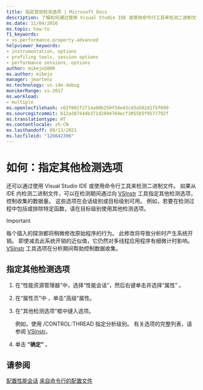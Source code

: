 ```yaml
---
title: 指定其他检测选项 | Microsoft Docs
description: 了解如何通过使用 Visual Studio IDE 或使用命令行工具来检测二进制文件。
ms.date: 11/04/2016
ms.topic: how-to
f1_keywords:
- vs.performance.property.advanced
helpviewer_keywords:
- instrumentation, options
- profiling tools, session options
- performance sessions, options
author: mikejo5000
ms.author: mikejo
manager: jmartens
ms.technology: vs-ide-debug
monikerRange: vs-2017
ms.workload:
- multiple
ms.openlocfilehash: c62f001f2714a90b250f34e43cd3a582d1f5f099
ms.sourcegitcommit: b12a38744db371d2894769ecf305585f9577792f
ms.translationtype: HT
ms.contentlocale: zh-CN
ms.lasthandoff: 09/13/2021
ms.locfileid: "126642306"
---
```

# <a name="how-to-specify-additional-instrumentation-options"></a>如何：指定其他检测选项

还可以通过使用 Visual Studio IDE 或使用命令行工具来检测二进制文件。 如果从 IDE 内检测二进制文件，可以在检测期间通过向 [VSInstr](../profiling/vsinstr.md) 工具指定其他检测选项，控制收集的数据量。 这些选项在会话级别或目标级别可用。 例如，若要在检测过程中包括或排除特定函数，请在目标级别使用其他检测选项。

> [!IMPORTANT]
> 每个插入的探测都将稍微修改原始程序的行为。 此修改将导致分析时产生系统开销。 即使减去此系统开销的近似值，它仍然对多线程应用程序有细微计时影响。 [VSInstr](../profiling/vsinstr.md) 工具选项在分析期间帮助控制数据收集。

## <a name="to-specify-additional-instrumentation-option"></a>指定其他检测选项

1. 在“性能资源管理器”中，选择“性能会话”，然后右键单击并选择“属性”  。

2. 在“属性页”中 ，单击“高级”属性。

3. 在“其他检测选项”框中键入选项。

     例如，使用 /CONTROL:THREAD 指定分析级别。 有关选项的完整列表，请参阅 [VSInstr](../profiling/vsinstr.md)。

4. 单击 **“确定”** 。

## <a name="see-also"></a>请参阅

[配置性能会话](../profiling/configuring-performance-sessions.md)
[来自命令行的配置文件](../profiling/using-the-profiling-tools-from-the-command-line.md)
